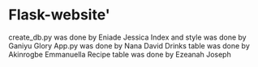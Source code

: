 # Flask-website'
create_db.py was done by Eniade Jessica
Index and style was done by Ganiyu Glory
App.py was done by Nana David
Drinks table was done by Akinrogbe Emmanuella
Recipe table was done by Ezeanah Joseph
